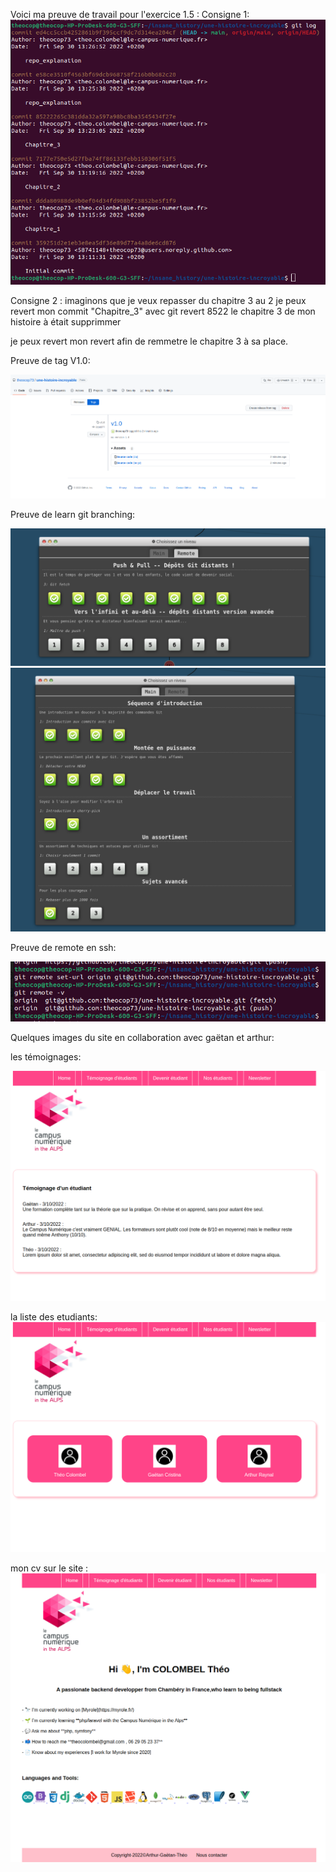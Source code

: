 Voici ma preuve de travail pour l'exercice 1.5 :
Consigne 1:
<img src="screen_git_log.png" alt="screen_git_log.png">



Consigne 2 :
 imaginons que je veux repasser du chapitre 3 au 2 je peux revert mon commit "Chapitre_3" avec git revert 8522
 le chapitre 3 de mon histoire à était supprimmer 

je peux revert mon revert afin de remmetre le chapitre 3 à sa place.


Preuve de tag V1.0:

<img src="tag_proof.png" alt="tag_proof.png">

Preuve de learn git branching:

<img src="gitbranching.png">

<img src="gitbranching2.png">




Preuve de remote en ssh:

<img src="ssh_proof.png" alt="ssh_proof.png">


Quelques images du site en collaboration avec gaëtan et arthur:

les témoignages:

<img src="testimony.png">

la liste des etudiants:
<img src="students.png">

mon cv sur le site :
<img src="my_cv.png">

